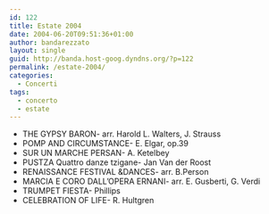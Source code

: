 ```yaml
---
id: 122
title: Estate 2004
date: 2004-06-20T09:51:36+01:00
author: bandarezzato
layout: single
guid: http://banda.host-goog.dyndns.org/?p=122
permalink: /estate-2004/
categories:
  - Concerti
tags:
  - concerto
  - estate
---
```

  * THE GYPSY BARON- arr. Harold L. Walters, J. Strauss
  * POMP AND CIRCUMSTANCE- E. Elgar, op.39
  * SUR UN MARCHE PERSAN- A. Ketelbey
  * PUSTZA Quattro danze tzigane- Jan Van der Roost
  * RENAISSANCE FESTIVAL &DANCES- arr. B.Person
  * MARCIA E CORO DALL&#8217;OPERA ERNANI- arr. E. Gusberti, G. Verdi
  * TRUMPET FIESTA- Phillips
  * CELEBRATION OF LIFE- R. Hultgren